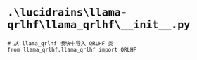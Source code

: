 # `.\lucidrains\llama-qrlhf\llama_qrlhf\__init__.py`

```
# 从 llama_qrlhf 模块中导入 QRLHF 类
from llama_qrlhf.llama_qrlhf import QRLHF
```